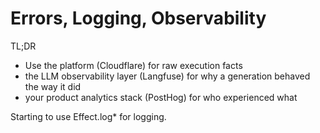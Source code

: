 # Errors, Logging, Observability

TL;DR

- Use the platform (Cloudflare) for raw execution facts
- the LLM observability layer (Langfuse) for why a generation behaved the way it did
- your product analytics stack (PostHog) for who experienced what

Starting to use Effect.log\* for logging.
